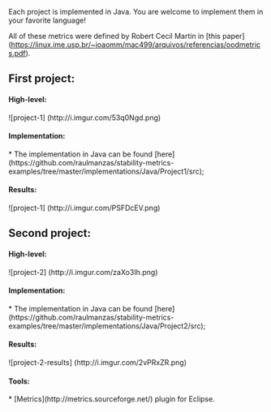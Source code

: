 
Each project is implemented in Java. You are welcome to implement them in your favorite language!

All of these metrics were defined by Robert Cecil Martin in [this paper]
(https://linux.ime.usp.br/~joaomm/mac499/arquivos/referencias/oodmetrics.pdf).



<h2> First project: </h2>
<h4> High-level: </h4>
![project-1] (http://i.imgur.com/53q0Ngd.png)
<h4> Implementation: </h4>
* The implementation in Java can be found [here] (https://github.com/raulmanzas/stability-metrics-examples/tree/master/implementations/Java/Project1/src);
<h4> Results: </h4>
![project-1] (http://i.imgur.com/PSFDcEV.png)

<h2> Second project: </h2>
<h4> High-level: </h4>
![project-2] (http://i.imgur.com/zaXo3Ih.png)

<h4> Implementation: </h4>
* The implementation in Java can be found [here] (https://github.com/raulmanzas/stability-metrics-examples/tree/master/implementations/Java/Project2/src);
<h4> Results: </h4>
![project-2-results] (http://i.imgur.com/2vPRxZR.png)

<h4>Tools:</h4>
* [Metrics](http://metrics.sourceforge.net/) plugin for Eclipse.
